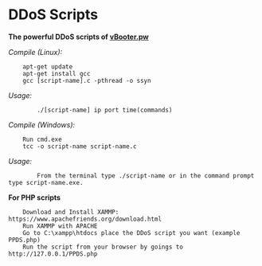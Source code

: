 # DDoS Scripts
**The powerful DDoS scripts of [vBooter.pw](https://www.vbooter.pw/)**


*Compile (Linux):*

		apt-get update
		apt-get install gcc
		gcc [script-name].c -pthread -o ssyn
		
*Usage:* 
	
			./[script-name] ip port time(commands)
			
		
*Compile (Windows):*

		Run cmd.exe
		tcc -o script-name script-name.c
				
*Usage:* 
	
			From the terminal type ./script-name or in the command prompt type script-name.exe.		


			
**For PHP scripts**

		Download and Install XAMMP: https://www.apachefriends.org/download.html
		Run XAMMP with APACHE 
		Go to C:\xampp\htdocs place the DDoS script you want (example PPDS.php)
		Run the script from your browser by goings to http://127.0.0.1/PPDS.php

